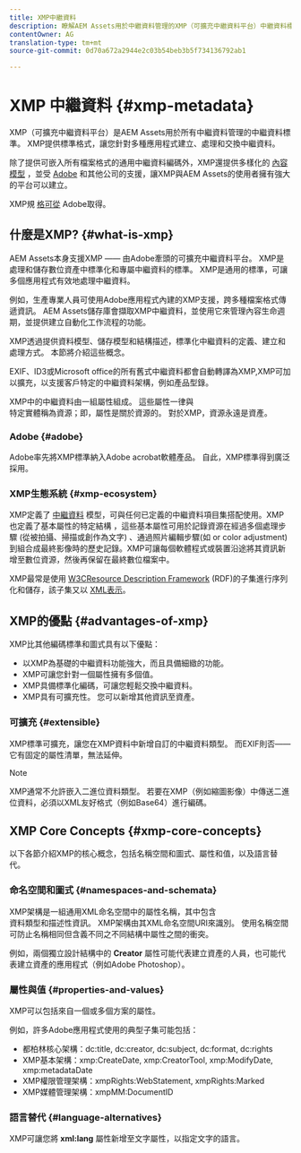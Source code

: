 ```yaml
---
title: XMP中繼資料
description: 瞭解AEM Assets用於中繼資料管理的XMP（可擴充中繼資料平台）中繼資料標準。 XMP提供標準格式，讓您針對多種應用程式建立、處理和交換中繼資料。
contentOwner: AG
translation-type: tm+mt
source-git-commit: 0d70a672a2944e2c03b54beb3b5f734136792ab1

---
```



# XMP 中繼資料 {#xmp-metadata}

XMP（可擴充中繼資料平台）是AEM Assets用於所有中繼資料管理的中繼資料標準。 XMP提供標準格式，讓您針對多種應用程式建立、處理和交換中繼資料。

除了提供可嵌入所有檔案格式的通用中繼資料編碼外，XMP還提供多樣化的 [內容模型](xmp.md#xmp-core-concepts) ，並受 [Adobe](xmp.md#advantages-of-xmp) 和其他公司的支援，讓XMP與AEM Assets的使用者擁有強大的平台可以建立。

XMP規 [格可從](https://www.adobe.com/devnet/xmp.html) Adobe取得。

## 什麼是XMP? {#what-is-xmp}

AEM Assets本身支援XMP —— 由Adobe牽頭的可擴充中繼資料平台。 XMP是處理和儲存數位資產中標準化和專屬中繼資料的標準。 XMP是通用的標準，可讓多個應用程式有效地處理中繼資料。

例如，生產專業人員可使用Adobe應用程式內建的XMP支援，跨多種檔案格式傳遞資訊。 AEM Assets儲存庫會擷取XMP中繼資料，並使用它來管理內容生命週期，並提供建立自動化工作流程的功能。

XMP透過提供資料模型、儲存模型和結構描述，標準化中繼資料的定義、建立和處理方式。 本節將介紹這些概念。

EXIF、ID3或Microsoft office的所有舊式中繼資料都會自動轉譯為XMP,XMP可加以擴充，以支援客戶特定的中繼資料架構，例如產品型錄。

XMP中的中繼資料由一組屬性組成。 這些屬性一律與\
特定實體稱為資源；即，屬性是關於資源的。 對於XMP，資源永遠是資產。

### Adobe {#adobe}

Adobe率先將XMP標準納入Adobe acrobat軟體產品。 自此，XMP標準得到廣泛採用。

### XMP生態系統 {#xmp-ecosystem}

XMP定義了 [中繼資料](https://en.wikipedia.org/wiki/Metadata) 模型，可與任何已定義的中繼資料項目集搭配使用。XMP也定義了基本屬性的特定結構 [](https://en.wikipedia.org/wiki/XML_schema) ，這些基本屬性可用於記錄資源在經過多個處理步驟 (從被拍攝、掃描或創作為文字) 、通過照片編輯步驟(如 [](https://en.wikipedia.org/wiki/Image_scanner)[](https://en.wikipedia.org/wiki/Cropping_%28image%29) or color adjustment)到組合成最終影像時的歷史記錄。XMP可讓每個軟體程式或裝置沿途將其資訊新增至數位資源，然後再保留在最終數位檔案中。

XMP最常是使用 [W3C](https://en.wikipedia.org/wiki/World_Wide_Web_Consortium)[Resource Description Framework](https://en.wikipedia.org/wiki/Resource_Description_Framework) (RDF)的子集進行序列化和儲存，該子集又以 [XML表示](https://en.wikipedia.org/wiki/XML)。

## XMP的優點 {#advantages-of-xmp}

XMP比其他編碼標準和圖式具有以下優點：

* 以XMP為基礎的中繼資料功能強大，而且具備細緻的功能。
* XMP可讓您針對一個屬性擁有多個值。
* XMP具備標準化編碼，可讓您輕鬆交換中繼資料。
* XMP具有可擴充性。 您可以新增其他資訊至資產。

### 可擴充 {#extensible}

XMP標準可擴充，讓您在XMP資料中新增自訂的中繼資料類型。 而EXIF則否——它有固定的屬性清單，無法延伸。

>[!NOTE]
>
>XMP通常不允許嵌入二進位資料類型。 若要在XMP（例如縮圖影像）中傳送二進位資料，必須以XML友好格式（例如Base64）進行編碼。

## XMP Core Concepts {#xmp-core-concepts}

以下各節介紹XMP的核心概念，包括名稱空間和圖式、屬性和值，以及語言替代。

### 命名空間和圖式 {#namespaces-and-schemata}

XMP架構是一組通用XML命名空間中的屬性名稱，其中包含\
資料類型和描述性資訊。 XMP架構由其XML命名空間URI來識別。 使用名稱空間可防止名稱相同但含義不同之不同結構中屬性之間的衝突。

例如，兩個獨立設計結構中的 **Creator** 屬性可能代表建立資產的人員，也可能代表建立資產的應用程式（例如Adobe Photoshop）。

### 屬性與值 {#properties-and-values}

XMP可以包括來自一個或多個方案的屬性。

例如，許多Adobe應用程式使用的典型子集可能包括：

* 都柏林核心架構：dc:title, dc:creator, dc:subject, dc:format, dc:rights
* XMP基本架構：xmp:CreateDate, xmp:CreatorTool, xmp:ModifyDate, xmp:metadataDate
* XMP權限管理架構：xmpRights:WebStatement, xmpRights:Marked
* XMP媒體管理架構：xmpMM:DocumentID

### 語言替代 {#language-alternatives}

XMP可讓您將 **xml:lang** 屬性新增至文字屬性，以指定文字的語言。

